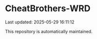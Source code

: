 # CheatBrothers-WRD

Last updated: 2025-05-29 16:11:12

This repository is automatically maintained.
